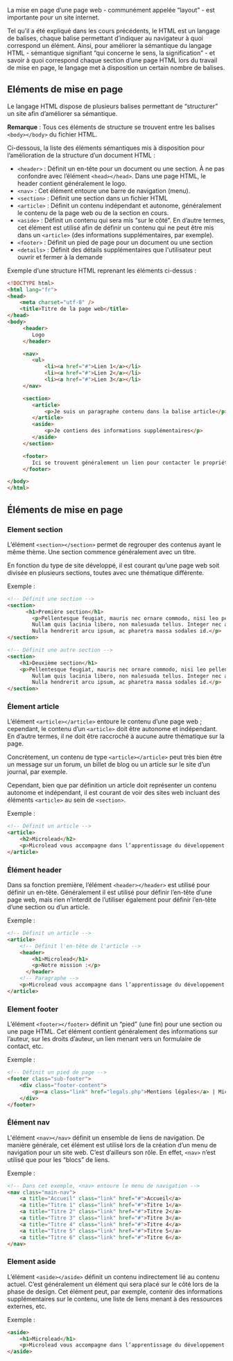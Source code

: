 La mise en page d’une page web - communément appelée “layout” - est importante pour un site internet.

Tel qu’il a été expliqué dans les cours précédents, le HTML est un langage de balises, chaque balise permettant d’indiquer au navigateur à quoi correspond un élément. Ainsi, pour améliorer la sémantique du langage HTML - sémantique signifiant “qui concerne le sens, la signification” - et savoir à quoi correspond chaque section d’une page HTML lors du travail de mise en page, le langage met à disposition un certain nombre de balises.

## Eléments de mise en page

Le langage HTML dispose de plusieurs balises permettant de “structurer” un site afin d’améliorer sa sémantique. 

**Remarque** : Tous ces éléments de structure se trouvent entre les balises ```<body></body>``` du fichier HTML.

Ci-dessous, la liste des éléments sémantiques mis à disposition pour l’amélioration de la structure d’un document HTML :

- ```<header>``` : Définit un en-tête pour un document ou une section. À ne pas confondre avec l’élément ```<head></head>```. Dans une page HTML, le header contient généralement le logo.
- ```<nav>``` : Cet élément entoure une barre de navigation (menu).
- ```<section>``` : Définit une section dans un fichier HTML
- ```<article>``` : Définit un contenu indépendant et autonome, généralement le contenu de la page web ou de la section en cours.
- ```<aside>``` : Définit un contenu qui sera mis “sur le côté”. En d’autre termes, cet élément est utilisé afin de définir un contenu qui ne peut être mis dans un ```<article>``` (des informations supplémentaires, par exemple).
- ```<footer>``` : Définit un pied de page pour un document ou une section
- ```<details>``` : Définit des détails supplémentaires que l'utilisateur peut ouvrir et fermer à la demande

Exemple d’une structure HTML reprenant les éléments ci-dessus :

``` html
<!DOCTYPE html>
<html lang="fr">
<head>
	<meta charset="utf-8" />
	<title>Titre de la page web</title>
</head>
<body>
	 <header>
	 	Logo
	 </header>

	 <nav>
	 	<ul>
	 		<li><a href="#">Lien 1</a></li>
	 		<li><a href="#">Lien 2</a></li>
	 		<li><a href="#">Lien 3</a></li>
	 </nav>

	 <section>
	 	<article>
	 		<p>Je suis un paragraphe contenu dans la balise article</p>
	 	</article>
	 	<aside>
	 		<p>Je contiens des informations supplémentaires</p>
	 	</aside>
	 </section>

	 <footer>
	 	Ici se trouvent généralement un lien pour contacter le propriétaire du site et les droits d'auteur
	 </footer>

</body>
</html>
```

## Éléments de mise en page

### Element section

L’élément ```<section></section>``` permet de regrouper des contenus ayant le même thème. Une section commence généralement avec un titre. 

En fonction du type de site développé, il est courant qu’une page web soit divisée en plusieurs sections, toutes avec une thématique différente.

Exemple :

``` html
<!-- Définit une section -->
<section>
      <h1>Première section</h1>
    	<p>Pellentesque feugiat, mauris nec ornare commodo, nisi leo pellentesque neque, et mollis dui ante mattis felis.
        Nullam quis lacinia libero, non malesuada tellus. Integer nec augue finibus, tempus magna eget, placerat leo.
        Nulla hendrerit arcu ipsum, ac pharetra massa sodales id.</p>
</section>

<!-- Définit une autre section -->
<section>
    <h1>Deuxième section</h1>
    <p>Pellentesque feugiat, mauris nec ornare commodo, nisi leo pellentesque neque, et mollis dui ante mattis felis.
        Nullam quis lacinia libero, non malesuada tellus. Integer nec augue finibus, tempus magna eget, placerat leo.
        Nulla hendrerit arcu ipsum, ac pharetra massa sodales id.</p>
</section>
```

### Élement article

L’élément ```<article></article>``` entoure le contenu d’une page web ; cependant, le contenu d’un ```<article>``` doit être autonome et indépendant. En d’autre termes, il ne doit être raccroché à aucune autre thématique sur la page. 

Concrètement, un contenu de type ```<article></article>``` peut très bien être un message sur un forum, un billet de blog ou un article sur le site d’un journal, par exemple.

Cependant, bien que par définition un article doit représenter un contenu autonome et indépendant, il est courant de voir des sites web incluant des éléments ```<article>``` au sein de  ```<section>```.

Exemple :

``` html
<!-- Définit un article -->
<article>
    <h2>Microlead</h2>
    <p>Microlead vous accompagne dans l’apprentissage du développement et dans l’amélioration permanente de vos compétences.</p>
</article>
```

### Élément header

Dans sa fonction première, l’élément ```<header></header>``` est utilisé pour définir un en-tête. Généralement il est utilisé pour définir l’en-tête d’une page web, mais rien n’interdit de l’utiliser également pour définir l’en-tête d’une section ou d’un article.

Exemple :

``` html
<!-- Définit un article -->
<article>
    <!-- Définit l'en-tête de l'article -->
    <header>
        <h1>Microlead</h1>
        <p>Notre mission :</p>
      </header>
    <!-- Paragraphe -->
    <p>Microlead vous accompagne dans l’apprentissage du développement et dans l’amélioration permanente de vos compétences.</p>
</article>
```

### Element footer

L’élément ```<footer></footer>``` définit un “pied” (une fin) pour une section ou une page HTML. Cet élément contient généralement des informations sur l’auteur, sur les droits d’auteur, un lien menant vers un formulaire de contact, etc.

Exemple :

``` html
<!-- Définit un pied de page -->
<footer class="sub-footer">
    <div class="footer-content">
        <p><a class="link" href="legals.php">Mentions légales</a> | Microlead </p>
    </div>
</footer>
```

### Élément nav

L'élément ```<nav></nav>``` définit un ensemble de liens de navigation. De manière générale, cet élément est utilisé lors de la création d’un menu de navigation pour un site web. C’est d’ailleurs son rôle. En effet, ```<nav>``` n’est utilisé que pour les “blocs” de liens.

Exemple :

``` html
<!-- Dans cet exemple, <nav> entoure le menu de navigation -->
<nav class="main-nav">
    <a title="Accueil" class="link" href="#">Accueil</a>
    <a title="Titre 1" class="link" href="#">Titre 1</a>
    <a title="Titre 2" class="link" href="#">Titre 2</a>
    <a title="Titre 3" class="link" href="#">Titre 3</a>
    <a title="Titre 4" class="link" href="#">Titre 4</a>
    <a title="Titre 5" class="link" href="#">Titre 5</a>
    <a title="Titre 6" class="link" href="#">Titre 6</a>
</nav>
```

### Element aside

L’élément ```<aside></aside>``` définit un contenu indirectement lié au contenu actuel. C’est généralement un élément qui sera placé sur le côté lors de la phase de design. Cet élément peut, par exemple, contenir des informations supplémentaires sur le contenu, une liste de liens menant à des ressources externes, etc.

Exemple :

``` html
<aside>
    <h1>Microlead</h1>
    <p>Microlead vous accompagne dans l’apprentissage du développement et dans l’amélioration permanente de vos compétences.</p>
</aside>
```